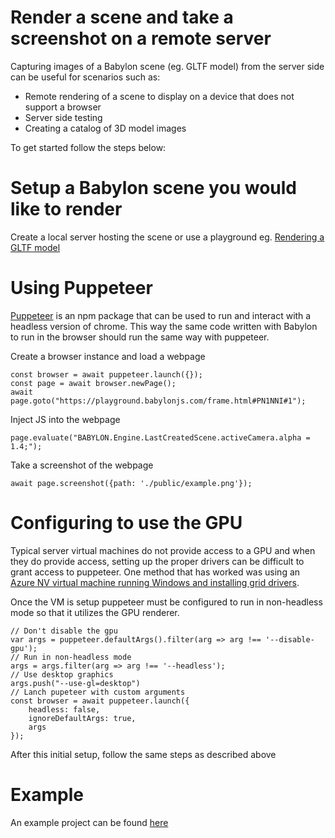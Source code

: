 # Render a scene and take a screenshot on a remote server

Capturing images of a Babylon scene (eg. GLTF model) from the server side can be useful for scenarios such as:
- Remote rendering of a scene to display on a device that does not support a browser
- Server side testing
- Creating a catalog of 3D model images

To get started follow the steps below:

# Setup a Babylon scene you would like to render

Create a local server hosting the scene or use a playground eg. [Rendering a GLTF model](https://playground.babylonjs.com/#PN1NNI#1)

# Using Puppeteer
[Puppeteer](https://github.com/GoogleChrome/puppeteer) is an npm package that can be used to run and interact with a headless version of chrome. This way the same code written with Babylon to run in the browser should run the same way with puppeteer.

Create a browser instance and load a webpage
```
const browser = await puppeteer.launch({});
const page = await browser.newPage();
await page.goto("https://playground.babylonjs.com/frame.html#PN1NNI#1"); 
```

Inject JS into the webpage
```
page.evaluate("BABYLON.Engine.LastCreatedScene.activeCamera.alpha = 1.4;");
```

Take a screenshot of the webpage
```
await page.screenshot({path: './public/example.png'});
```
# Configuring to use the GPU
Typical server virtual machines do not provide access to a GPU and when they do provide access, setting up the proper drivers can be difficult to grant access to puppeteer. One method that has worked was using an [Azure NV virtual machine running Windows and installing grid drivers](https://docs.microsoft.com/en-us/azure/virtual-machines/windows/n-series-driver-setup#nvidia-grid-drivers).

Once the VM is setup puppeteer must be configured to run in non-headless mode so that it utilizes the GPU renderer.
```
// Don't disable the gpu
var args = puppeteer.defaultArgs().filter(arg => arg !== '--disable-gpu');
// Run in non-headless mode
args = args.filter(arg => arg !== '--headless');
// Use desktop graphics
args.push("--use-gl=desktop")
// Lanch pupeteer with custom arguments
const browser = await puppeteer.launch({
    headless: false,
    ignoreDefaultArgs: true,
    args
});
```
After this initial setup, follow the same steps as described above

# Example
An example project can be found [here](https://github.com/TrevorDev/babylonServer)